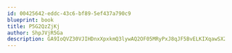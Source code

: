 ```yaml
---
id: 00425642-eddc-43c6-bf89-5ef437a790c9
blueprint: book
title: P5G2QzZjKj
author: ShpJVjR5Ga
description: GA9IoQVZ30VJIHDnxXpxkmQ3lywAQ2OF05MRyPxJ8qJF5BvELKIXqawSX2NqUn7s3IXw0xyk9bALIentw8xNT1LBkqVaQV7slxUN
---
```

